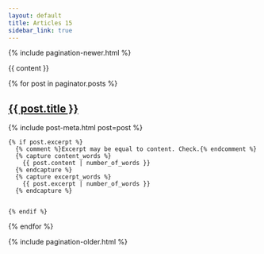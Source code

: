 ```yaml
---
layout: default
title: Articles 15
sidebar_link: true
---
```



<div class="content">
	
	
	
	
  {% include pagination-newer.html %}

  {{ content }}


  {% for post in paginator.posts %}
  <article class="post-body">
    <h2 class="post-title">
      <a href="{{ site.baseurl }}{{ post.url }}">
        {{ post.title }}
      </a>
    </h2>
    {% include post-meta.html post=post %}



    {% if post.excerpt %}
      {% comment %}Excerpt may be equal to content. Check.{% endcomment %}
      {% capture content_words %}
        {{ post.content | number_of_words }}
      {% endcapture %}
      {% capture excerpt_words %}
        {{ post.excerpt | number_of_words }}
      {% endcapture %}


    {% endif %}
  </article>
  {% endfor %}

  {% include pagination-older.html %}
</div>



